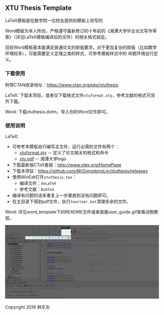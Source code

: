 ## XTU Thesis Template

LaTeX模板是在数学院一位校友提供的模板上改写的

Word模板为本人所创，严格遵守最新修订的十年前的《湘潭大学毕业论文写作草案》（详见LaTeX模板编译后的文件）的相关格式规定。

目前Word模板基本能满足普通论文的排版要求，对于更加复杂的排版（比如数学环境较多），可能需要定义定理之类的样式，可参考模板样式中的
命题环境自行定义。

### 下载使用

附带CTAN收录地址：https://www.ctan.org/pkg/xtuthesis

LaTeX: 下载本项目，或者仅下载格式文件`xtuformat.sty`，参考文献的格式可另外下载。

Word: 下载xtuthesis.dotm，导入你的Word文件即可。

### 使用说明

LaTeX: 

- 可参考本模板自行编写主文件，运行必需的文件有两个：
	- [xtuformat.sty](https://github.com/MrDongdongLin/xtuthesis/blob/master/xtuformat.sty) -- 定义了论文相关的格式和命令
	- [xtu.pdf](https://github.com/MrDongdongLin/xtuthesis/blob/master/xtu.pdf)       -- 湘潭大学logo
- 下载最新版CTeX套装：http://www.ctex.org/HomePage
- 下载本项目：https://github.com/MrDongdongLin/xtuthesis/releases
- 使用WinEdt打开`xtuthesis.tex`：
	- 编译文件：`XeLaTeX`
	- 参考文献：`BibTeX`
- 编译有问题的话多重复上一步骤直到没有问题即可。
- 在主目录下得到pdf文件，执行`texclear.bat`清理多余的文件。

Word: 详见word_template下的README文件或者直接user_guide.gif查看动图教程。


![latexcompile](https://github.com/MrDongdongLin/src/blob/master/weixin/latex_compile.gif)

Copyright 2018 林东东